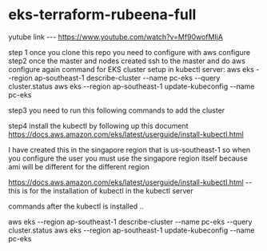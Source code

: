 # eks-terraform-rubeena-full

yutube link --- https://www.youtube.com/watch?v=Mf90wofMIjA

step 1 
once you clone this repo you need to configure with aws configure <access key and secret key>
step2 
once the master and nodes created ssh to the master and do aws configure again 
command for EKS cluster setup in kubectl server: 
aws eks --region ap-southeast-1 describe-cluster --name pc-eks --query cluster.status
aws eks --region ap-southeast-1 update-kubeconfig --name pc-eks

step3
you need to run this following commands to add the cluster 


step4 
install the kubectl by following up this document https://docs.aws.amazon.com/eks/latest/userguide/install-kubectl.html












I have created this in the singapore region that is us-southeast-1 so when you configure the user you must use the singapore region itself because ami will be different for the different region 


https://docs.aws.amazon.com/eks/latest/userguide/install-kubectl.html  -- this is for the installation of kubectl in the kubectl server 

commands after the kubectl is installed ..

aws eks --region ap-southeast-1 describe-cluster --name pc-eks --query cluster.status
aws eks --region ap-southeast-1 update-kubeconfig --name pc-eks

